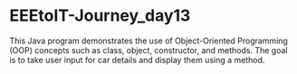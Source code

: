 # EEEtoIT-Journey_day13
This Java program demonstrates the use of Object-Oriented Programming (OOP) concepts such as class, object, constructor, and methods. The goal is to take user input for car details and display them using a method.
